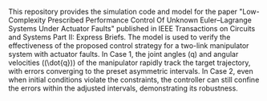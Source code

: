 This repository provides the simulation code and model for the paper "Low-Complexity Prescribed Performance Control Of Unknown Euler–Lagrange Systems Under Actuator Faults" published in IEEE Transactions on Circuits and Systems Part II: Express Briefs. The model is used to verify the effectiveness of the proposed control strategy for a two-link manipulator system with actuator faults.
In Case 1, the joint angles (q) and angular velocities (\(\dot{q}\)) of the manipulator rapidly track the target trajectory, with errors converging to the preset asymmetric intervals. In Case 2, even when initial conditions violate the constraints, the controller can still confine the errors within the adjusted intervals, demonstrating its robustness.
